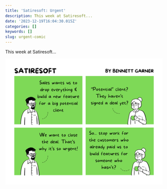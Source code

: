 ```yaml
---
title: 'Satiresoft: Urgent'
description: This week at Satiresoft...
date: '2023-12-19T16:04:30.015Z'
categories: []
keywords: []
slug: urgent-comic
---
```


This week at Satiresoft...

<img src="https://github.com/bennett39/dp-starter-blog/blob/master/content/blog/urgent-comic/urgent.png?raw=true" width="630">
